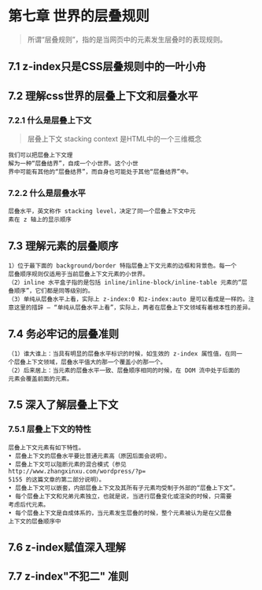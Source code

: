 # 第七章 世界的层叠规则
>所谓“层叠规则”，指的是当网页中的元素发生层叠时的表现规则。
## 7.1 z-index只是CSS层叠规则中的一叶小舟

## 7.2 理解css世界的层叠上下文和层叠水平
### 7.2.1 什么是层叠上下文
> 层叠上下文 stacking context 是HTML中的一个三维概念
```
我们可以把层叠上下文理
解为一种“层叠结界”，自成一个小世界。这个小世
界中可能有其他的“层叠结界”，而自身也可能处于其他“层叠结界”中。
```
### 7.2.2  什么是层叠水平
```
层叠水平，英文称作 stacking level，决定了同一个层叠上下文中元
素在 z 轴上的显示顺序
```
## 7.3 理解元素的层叠顺序
```
1）位于最下面的 background/border 特指层叠上下文元素的边框和背景色。每一个
层叠顺序规则仅适用于当前层叠上下文元素的小世界。
（2）inline 水平盒子指的是包括 inline/inline-block/inline-table 元素的“层
叠顺序”，它们都是同等级别的。
（3）单纯从层叠水平上看，实际上 z-index:0 和z-index:auto 是可以看成是一样的。注
意这里的措辞 — “单纯从层叠水平上看”，实际上，两者在层叠上下文领域有着根本性的差异。
```
## 7.4 务必牢记的层叠准则
```
（1）谁大谁上：当具有明显的层叠水平标识的时候，如生效的 z-index 属性值，在同一
个层叠上下文领域，层叠水平值大的那一个覆盖小的那一个。
（2）后来居上：当元素的层叠水平一致、层叠顺序相同的时候，在 DOM 流中处于后面的
元素会覆盖前面的元素。
```
## 7.5 深入了解层叠上下文
### 7.5.1 层叠上下文的特性
```
层叠上下文元素有如下特性。
• 层叠上下文的层叠水平要比普通元素高（原因后面会说明）。
• 层叠上下文可以阻断元素的混合模式（参见http://www.zhangxinxu.com/wordpress/?p=
5155 的这篇文章的第二部分说明）。
• 层叠上下文可以嵌套，内部层叠上下文及其所有子元素均受制于外部的“层叠上下文”。
• 每个层叠上下文和兄弟元素独立，也就是说，当进行层叠变化或渲染的时候，只需要
考虑后代元素。
• 每个层叠上下文是自成体系的，当元素发生层叠的时候，整个元素被认为是在父层叠
上下文的层叠顺序中
```
## 7.6 z-index赋值深入理解

## 7.7 z-index"不犯二" 准则